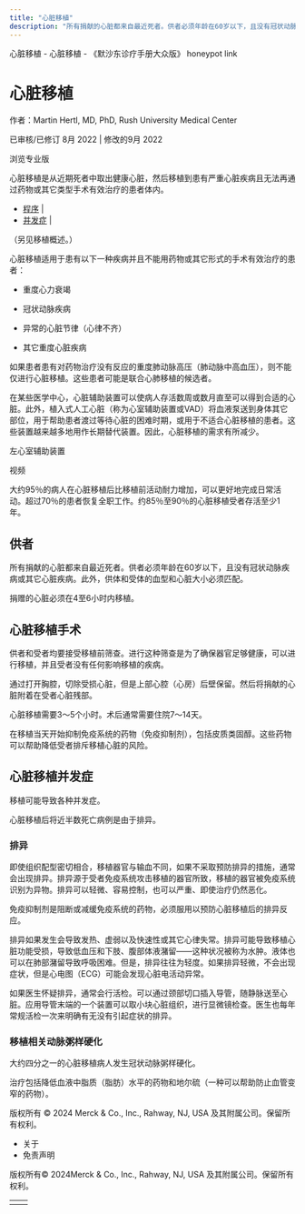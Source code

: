 ```yaml
---
title: "心脏移植"
description: "所有捐献的心脏都来自最近死者。供者必须年龄在60岁以下，且没有冠状动脉疾病或其它心脏疾病。此外，供体和受体的血型和心脏大小必须匹配。"
---
```


﻿心脏移植 \- 心脏移植 \- 《默沙东诊疗手册大众版》 honeypot link

# 心脏移植

作者：Martin Hertl, MD, PhD, Rush University Medical Center

已审核/已修订 8月 2022 \| 修改的9月 2022

浏览专业版

心脏移植是从近期死者中取出健康心脏，然后移植到患有严重心脏疾病且无法再通过药物或其它类型手术有效治疗的患者体内。

- [程序](#程序_v34670798_zh) \|
- [并发症](#并发症_v8573886_zh) \|

（另见移植概述。）

心脏移植适用于患有以下一种疾病并且不能用药物或其它形式的手术有效治疗的患者：

- 重度心力衰竭

- 冠状动脉疾病

- 异常的心脏节律（心律不齐）

- 其它重度心脏疾病


如果患者患有对药物治疗没有反应的重度肺动脉高压（肺动脉中高血压），则不能仅进行心脏移植。这些患者可能是联合心肺移植的候选者。

在某些医学中心，心脏辅助装置可以使病人存活数周或数月直至可以得到合适的心脏。此外，植入式人工心脏（称为心室辅助装置或VAD）将血液泵送到身体其它部位，用于帮助患者渡过等待心脏的困难时期，或用于不适合心脏移植的患者。这些装置越来越多地用作长期替代装置。因此，心脏移植的需求有所减少。

左心室辅助装置



视频

大约95％的病人在心脏移植后比移植前活动耐力增加，可以更好地完成日常活动。超过70％的患者恢复全职工作。约85％至90％的心脏移植受者存活至少1年。

## 供者

所有捐献的心脏都来自最近死者。供者必须年龄在60岁以下，且没有冠状动脉疾病或其它心脏疾病。此外，供体和受体的血型和心脏大小必须匹配。

捐赠的心脏必须在4至6小时内移植。

## 心脏移植手术

供者和受者均要接受移植前筛查。进行这种筛查是为了确保器官足够健康，可以进行移植，并且受者没有任何影响移植的疾病。

通过打开胸腔，切除受损心脏，但是上部心腔（心房）后壁保留。然后将捐献的心脏附着在受者心脏残部。

心脏移植需要3～5个小时。术后通常需要住院7～14天。

在移植当天开始抑制免疫系统的药物（免疫抑制剂），包括皮质类固醇。这些药物可以帮助降低受者排斥移植心脏的风险。

## 心脏移植并发症

移植可能导致各种并发症。

心脏移植后将近半数死亡病例是由于排异。

### 排异

即使组织配型密切相合，移植器官与输血不同，如果不采取预防排异的措施，通常会出现排异。排异源于受者免疫系统攻击移植的器官所致，移植的器官被免疫系统识别为异物。排异可以轻微、容易控制，也可以严重、即使治疗仍然恶化。

免疫抑制剂是阻断或减缓免疫系统的药物，必须服用以预防心脏移植后的排异反应。

排异如果发生会导致发热、虚弱以及快速性或其它心律失常。排异可能导致移植心脏功能受损，导致低血压和下肢、腹部体液潴留——这种状况被称为水肿。液体也可以在肺部潴留导致呼吸困难。但是，排异往往为轻度。如果排异轻微，不会出现症状，但是心电图（ECG）可能会发现心脏电活动异常。

如果医生怀疑排异，通常会行活检。可以通过颈部切口插入导管，随静脉送至心脏。应用导管末端的一个装置可以取小块心脏组织，进行显微镜检查。医生也每年常规活检一次来明确有无没有引起症状的排异。

### 移植相关动脉粥样硬化

大约四分之一的心脏移植病人发生冠状动脉粥样硬化。

治疗包括降低血液中脂质（脂肪）水平的药物和地尔硫（一种可以帮助防止血管变窄的药物）。



版权所有 © 2024
Merck & Co., Inc., Rahway, NJ, USA 及其附属公司。保留所有权利。

- 关于
- 免责声明

版权所有© 2024Merck & Co., Inc., Rahway, NJ, USA 及其附属公司。保留所有权利。

|     |     |
| --- | --- |
|  |  |